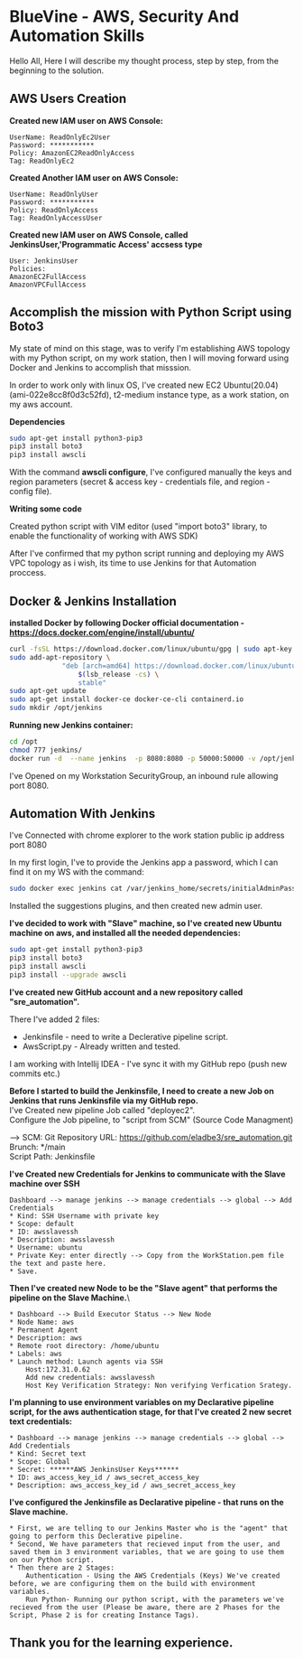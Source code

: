 # BlueVine - AWS, Security And Automation Skills
Hello All,
Here I will describe my thought process, step by step, from the beginning to the solution.


## AWS Users Creation
**Created new IAM user on AWS Console:**

    UserName: ReadOnlyEc2User
    Password: ***********
	Policy: AmazonEC2ReadOnlyAccess
	Tag: ReadOnlyEc2
**Created Another IAM user on AWS Console:**

    UserName: ReadOnlyUser
	Password: ***********
	Policy: ReadOnlyAccess
	Tag: ReadOnlyAccessUser

**Created new IAM user on AWS Console, called JenkinsUser,'Programmatic Access' accsess type**

    User: JenkinsUser
    Policies: 
    AmazonEC2FullAccess
    AmazonVPCFullAccess

## Accomplish the mission with Python Script using Boto3

My state of mind on this stage, was to verify I'm establishing AWS topology with my Python script, on my work station, then I will moving forward using Docker and Jenkins to accomplish that misssion.

In order to work only with linux OS, I've created new EC2 Ubuntu(20.04) (ami-022e8cc8f0d3c52fd), t2-medium instance type, as a work station, on my aws account.

**Dependencies**

```bash
sudo apt-get install python3-pip3
pip3 install boto3
pip3 install awscli
```
With the command **awscli configure**, I've configured manually the keys and region parameters (secret & access key - credentials file, and region -config file).

**Writing some code**

Created python script with VIM editor (used "import boto3" library, to enable the functionality of working with AWS SDK)

After I've confirmed that my python script running and deploying my AWS VPC topology as i wish, its time to use Jenkins for that Automation proccess.

## Docker & Jenkins Installation

**installed Docker by following Docker official documentation - https://docs.docker.com/engine/install/ubuntu/**

```bash
curl -fsSL https://download.docker.com/linux/ubuntu/gpg | sudo apt-key add -
sudo add-apt-repository \
 	         "deb [arch=amd64] https://download.docker.com/linux/ubuntu \
                 $(lsb_release -cs) \
                 stable"
sudo apt-get update
sudo apt-get install docker-ce docker-ce-cli containerd.io
sudo mkdir /opt/jenkins
```
**Running new Jenkins container:**

```bash
cd /opt
chmod 777 jenkins/
docker run -d  --name jenkins  -p 8080:8080 -p 50000:50000 -v /opt/jenkins:/var/jenkins_home jenkins/jenkins:lts
```
I've Opened on my Workstation SecurityGroup, an inbound rule allowing port 8080.

## Automation With Jenkins

I've Connected with chrome explorer to the work station public ip address port 8080

In my first login, I've to provide the Jenkins app a password, which I can find it on my WS with the command:
```bash
sudo docker exec jenkins cat /var/jenkins_home/secrets/initialAdminPassword
```

Installed the suggestions plugins, and then created new admin user.

**I've decided to work with "Slave" machine, so I've created new Ubuntu machine on aws, and installed all the needed dependencies:**
```bash
sudo apt-get install python3-pip3
pip3 install boto3
pip3 install awscli
pip3 install --upgrade awscli
```

**I've created new GitHub account and a new repository called "sre_automation".**

There I've added 2 files:
* Jenkinsfile - need to write a Declerative pipeline script.
* AwsScript.py - Already written and tested.

I am working with Intellij IDEA - I've sync it with my GitHub repo (push new commits etc.)

**Before I started to build the Jenkinsfile, I need to create a new Job on Jenkins that runs Jenkinsfile via my GitHub repo.**\
I've Created new pipeline Job called "deployec2".\
Configure the Job pipeline, to "script from SCM" (Source Code Managment)

--> SCM: Git
Repository URL: https://github.com/eladbe3/sre_automation.git \
Brunch: */main \
Script Path: Jenkinsfile

**I've Created new Credentials for Jenkins to communicate with the Slave machine over SSH**
        
    Dashboard --> manage jenkins --> manage credentials --> global --> Add Credentials
    * Kind: SSH Username with private key
    * Scope: default
	* ID: awsslavessh
	* Description: awsslavessh
	* Username: ubuntu
	* Private Key: enter directly --> Copy from the WorkStation.pem file the text and paste here.
	* Save.

**Then I've created new Node to be the "Slave agent" that performs the pipeline on the Slave Machine.**\

    * Dashboard --> Build Executor Status --> New Node
    * Node Name: aws
    * Permanent Agent
    * Description: aws
    * Remote root directory: /home/ubuntu
    * Labels: aws
    * Launch method: Launch agents via SSH
        Host:172.31.0.62
        Add new credentials: awsslavessh
        Host Key Verification Strategy: Non verifying Verfication Srategy.

**I'm planning to use environment variables on my Declarative pipeline script, for the aws authentication stage,
for that I've created 2 new secret text credentials:**

    * Dashboard --> manage jenkins --> manage credentials --> global --> Add Credentials
    * Kind: Secret text
    * Scope: Global
    * Secret: ******AWS JenkinsUser Keys******
    * ID: aws_access_key_id / aws_secret_access_key
    * Description: aws_access_key_id / aws_secret_access_key

**I've configured the Jenkinsfile as Declarative pipeline - that runs on the Slave machine.**

    * First, we are telling to our Jenkins Master who is the "agent" that going to perform this Declerative pipeline.
    * Second, We have parameters that recieved input from the user, and saved them in 3 environment variables, that we are going to use them on our Python script.
    * Then there are 2 Stages:
        Authentication - Using the AWS Credentials (Keys) We've created before, we are configuring them on the build with environment variables.
        Run Python- Running our python script, with the parameters we've recieved from the user (Please be aware, there are 2 Phases for the Script, Phase 2 is for creating Instance Tags).



## Thank you for the learning experience.
